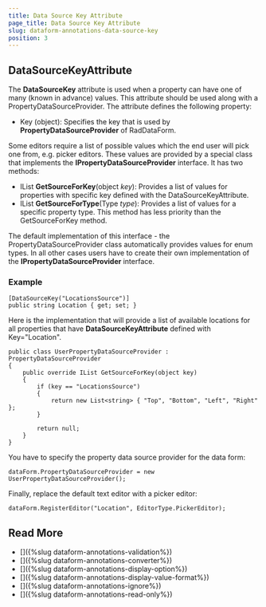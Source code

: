 ```yaml
---
title: Data Source Key Attribute
page_title: Data Source Key Attribute
slug: dataform-annotations-data-source-key
position: 3
---
```


## DataSourceKeyAttribute

The **DataSourceKey** attribute is used when a property can have one of many (known in advance) values. This attribute should be used along with a PropertyDataSourceProvider. The attribute defines the following property:

- Key (object): Specifies the key that is used by **PropertyDataSourceProvider** of RadDataForm.

Some editors require a list of possible values which the end user will pick one from, e.g. picker editors. These values are provided by a special class that implements the **IPropertyDataSourceProvider** interface. It has two methods:

-  IList **GetSourceForKey**(object *key*): Provides a list of values for properties with specific key defined with the DataSourceKeyAttribute. 
-  IList **GetSourceForType**(Type *type*): Provides a list of values for a specific property type. This method has less priority than the GetSourceForKey method. 

The default implementation of this interface - the PropertyDataSourceProvider class automatically provides values for enum types. In all other cases users have to create their own implementation of the **IPropertyDataSourceProvider** interface.

### Example

	[DataSourceKey("LocationsSource")]
	public string Location { get; set; }

Here is the implementation that will provide a list of available locations for all properties that have **DataSourceKeyAttribute** defined with Key="Location".

	public class UserPropertyDataSourceProvider : PropertyDataSourceProvider
	{
	    public override IList GetSourceForKey(object key)
	    {
	        if (key == "LocationsSource")
	        {
	            return new List<string> { "Top", "Bottom", "Left", "Right" };
	        }
	
	        return null;
	    }
	}

You have to specify the property data source provider for the data form:

	dataForm.PropertyDataSourceProvider = new UserPropertyDataSourceProvider();

Finally, replace the default text editor with a picker editor:

	dataForm.RegisterEditor("Location", EditorType.PickerEditor);
			
## Read More
- []({%slug dataform-annotations-validation%})
- []({%slug dataform-annotations-converter%})
- []({%slug dataform-annotations-display-option%})
- []({%slug dataform-annotations-display-value-format%})
- []({%slug dataform-annotations-ignore%})
- []({%slug dataform-annotations-read-only%})